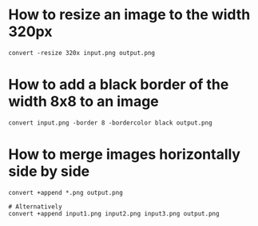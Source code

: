 # How to resize an image to the width 320px
```shell
convert -resize 320x input.png output.png
```

# How to add a black border of the width 8x8 to an image
```shell
convert input.png -border 8 -bordercolor black output.png
```

# How to merge images horizontally side by side
```shell
convert +append *.png output.png

# Alternatively
convert +append input1.png input2.png input3.png output.png
```
